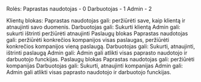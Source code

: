 Rolės:
Paprastas naudotojas - 0
Darbuotojas - 1
Admin - 2

Klientų blokas:
    Paprastas naudotojas gali: peržiūrėti save, kaip klientą ir atnaujinti savo duomenis.
    Darbuotojas gali: Sukurti klientą
    Admin gali: sukurti ištrinti peržiūrėti atnaujinti
Paslaugų blokas
    Paprastas naudotojas gali: peržiūrėti konkrečios kompanijos visas paslaugas, peržiūrėti konkrečios kompanijos vieną paslaugą.
    Darbuotojas gali: Sukurti, atnaujinti, ištrinti paslaugą
    Admin gali: Admin gali atlikti visas paprasto naudotojo ir darbuotojo funckijas.
Paslaugų blokas
    Paprastas naudotojas gali: peržiūrėti kompanijas
    Darbuotojas gali: Sukurti, atnaujinti kompanijas
    Admin gali: Admin gali atlikti visas paprasto naudotojo ir darbuotojo funckijas.
